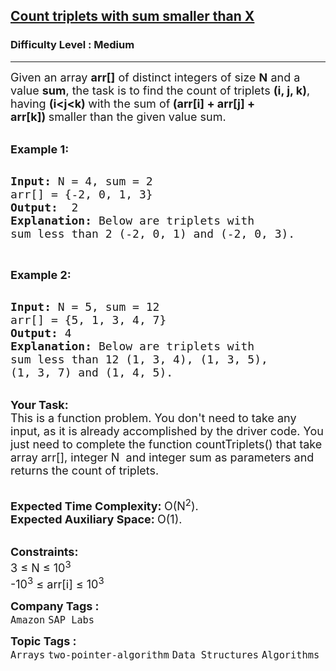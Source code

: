 <h2><a href="https://practice.geeksforgeeks.org/problems/count-triplets-with-sum-smaller-than-x5549/1?page=3&curated[]=7&sortBy=submissions">Count triplets with sum smaller than X</a></h2><h3>Difficulty Level : Medium</h3><hr><div class="problems_problem_content__Xm_eO"><p><span style="font-size:18px">Given an array <strong>arr[]</strong> of distinct integers of size <strong>N</strong> and a value <strong>sum</strong>, the task is to find the count of triplets <strong>(i, j, k)</strong>, having <strong>(i&lt;j&lt;k)&nbsp;</strong>with the sum of<strong> <strong>(arr[i] + arr[j] + arr[k])</strong>&nbsp;</strong>smaller than the given value sum.</span></p>

<p><br>
<strong><span style="font-size:18px"><strong>Example 1:</strong></span></strong></p>

<pre><strong>
<span style="font-size:18px"><strong>Input: </strong></span></strong><span style="font-size:18px">N = 4, sum = 2
arr[] = {-2, 0, 1, 3}</span><strong><span style="font-size:18px">
<strong>Output:</strong>  </span></strong><span style="font-size:18px">2</span><strong><span style="font-size:18px">
<strong>Explanation</strong>: </span></strong><span style="font-size:18px">Below are triplets with 
sum less than 2 (-2, 0, 1) and (-2, 0, 3). </span>
</pre>

<p>&nbsp;</p>

<p><strong><span style="font-size:18px"><strong>Example 2:</strong></span></strong></p>

<pre><strong>
<span style="font-size:18px"><strong>Input: </strong></span></strong><span style="font-size:18px">N = 5, sum = 12
arr[] = {5, 1, 3, 4, 7}</span><strong><span style="font-size:18px">
<strong>Output:</strong> </span></strong><span style="font-size:18px">4</span><strong><span style="font-size:18px">
<strong>Explanation</strong>: </span></strong><span style="font-size:18px">Below are triplets with 
sum less than 12 (1, 3, 4), (1, 3, 5), 
(1, 3, 7) and (1, 4, 5).
</span></pre>

<p><br>
<strong><span style="font-size:18px"><strong>Your Task:</strong></span></strong><br>
<span style="font-size:18px">This is a function problem. You don't need to take any input, as it is already accomplished by the driver code. You just need to complete the function countTriplets() that take array arr[],&nbsp;integer N&nbsp; and integer&nbsp;sum&nbsp;as parameters and returns the count of triplets.</span></p>

<p><br>
<strong><span style="font-size:18px"><strong>Expected Time Complexity:</strong> </span></strong><span style="font-size:18px">O(N<sup>2</sup>).</span><br>
<strong><span style="font-size:18px"><strong>Expected Auxiliary Space:</strong> </span></strong><span style="font-size:18px">O(1).</span></p>

<div><br>
<strong><span style="font-size:18px"><strong>Constraints:</strong></span></strong><br>
<span style="font-size:18px">3 ≤ N ≤ 10<sup>3</sup></span></div>

<div><span style="font-size:18px">-10<sup>3</sup>&nbsp;≤ arr[i]&nbsp;≤ 10<sup>3</sup></span></div>
</div><p><span style=font-size:18px><strong>Company Tags : </strong><br><code>Amazon</code>&nbsp;<code>SAP Labs</code>&nbsp;<br><p><span style=font-size:18px><strong>Topic Tags : </strong><br><code>Arrays</code>&nbsp;<code>two-pointer-algorithm</code>&nbsp;<code>Data Structures</code>&nbsp;<code>Algorithms</code>&nbsp;